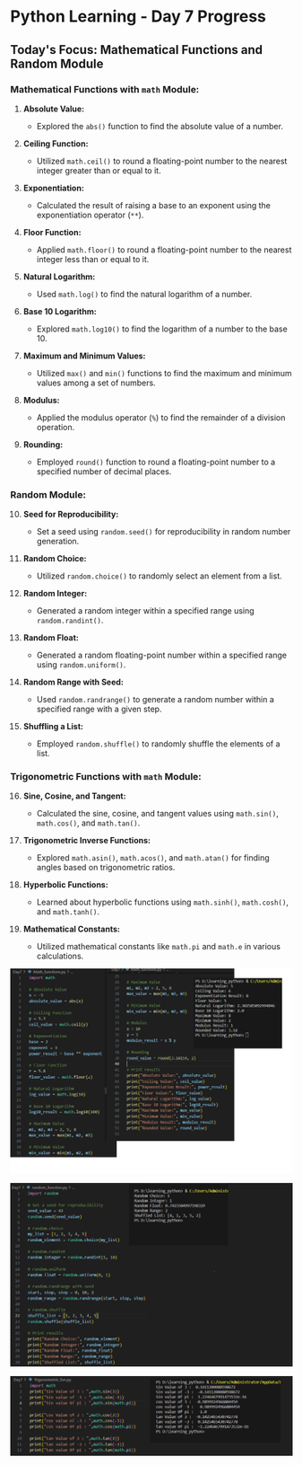 # Python Learning - Day 7 Progress

## Today's Focus: Mathematical Functions and Random Module

### Mathematical Functions with `math` Module:

1. **Absolute Value:**
   - Explored the `abs()` function to find the absolute value of a number.

2. **Ceiling Function:**
   - Utilized `math.ceil()` to round a floating-point number to the nearest integer greater than or equal to it.

3. **Exponentiation:**
   - Calculated the result of raising a base to an exponent using the exponentiation operator (`**`).

4. **Floor Function:**
   - Applied `math.floor()` to round a floating-point number to the nearest integer less than or equal to it.

5. **Natural Logarithm:**
   - Used `math.log()` to find the natural logarithm of a number.

6. **Base 10 Logarithm:**
   - Explored `math.log10()` to find the logarithm of a number to the base 10.

7. **Maximum and Minimum Values:**
   - Utilized `max()` and `min()` functions to find the maximum and minimum values among a set of numbers.

8. **Modulus:**
   - Applied the modulus operator (`%`) to find the remainder of a division operation.

9. **Rounding:**
   - Employed `round()` function to round a floating-point number to a specified number of decimal places.

### Random Module:

10. **Seed for Reproducibility:**
    - Set a seed using `random.seed()` for reproducibility in random number generation.

11. **Random Choice:**
    - Utilized `random.choice()` to randomly select an element from a list.

12. **Random Integer:**
    - Generated a random integer within a specified range using `random.randint()`.

13. **Random Float:**
    - Generated a random floating-point number within a specified range using `random.uniform()`.

14. **Random Range with Seed:**
    - Used `random.randrange()` to generate a random number within a specified range with a given step.

15. **Shuffling a List:**
    - Employed `random.shuffle()` to randomly shuffle the elements of a list.

### Trigonometric Functions with `math` Module:

16. **Sine, Cosine, and Tangent:**
    - Calculated the sine, cosine, and tangent values using `math.sin()`, `math.cos()`, and `math.tan()`.

17. **Trigonometric Inverse Functions:**
    - Explored `math.asin()`, `math.acos()`, and `math.atan()` for finding angles based on trigonometric ratios.

18. **Hyperbolic Functions:**
    - Learned about hyperbolic functions using `math.sinh()`, `math.cosh()`, and `math.tanh()`.

19. **Mathematical Constants:**
    - Utilized mathematical constants like `math.pi` and `math.e` in various calculations.

![Day 7 Image](./math_fun.png)

![Day 7 Image](./Random_fun.png)


![Day 7 Image](./trigono.png)

